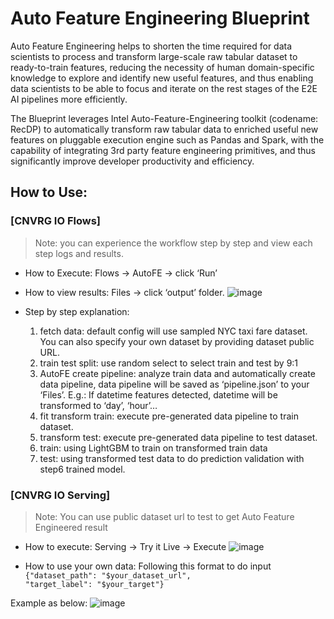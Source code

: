# Auto Feature Engineering Blueprint
Auto Feature Engineering helps to shorten the time required for data scientists to process and transform large-scale raw tabular dataset to ready-to-train features, reducing the necessity of human domain-specific knowledge to explore and identify new useful features, and thus enabling data scientists to be able to focus and iterate on the rest stages of the E2E AI pipelines more efficiently.

The Blueprint leverages Intel Auto-Feature-Engineering toolkit (codename: RecDP) to automatically transform raw tabular data to enriched useful new features on pluggable execution engine such as Pandas and Spark, with the capability of integrating 3rd party feature engineering primitives, and thus significantly improve developer productivity and efficiency.

## How to Use:
### [CNVRG IO Flows]
> Note: you can experience the workflow step by step and view each step logs and results.
* How to Execute: Flows -> AutoFE -> click ‘Run’
* How to view results: Files -> click ‘output’ folder.
![image](https://github.com/intel/auto-feature-engineering/assets/4355494/01dc58c6-c6d7-4eaf-a45c-24548964d023)

* Step by step explanation:
    1) fetch data: default config will use sampled NYC taxi fare dataset. You can also specify your own dataset by providing dataset public URL.
    2) train test split: use random select to select train and test by 9:1
    3) AutoFE create pipeline: analyze train data and automatically create data pipeline, data pipeline will be saved as ‘pipeline.json’ to your ‘Files’. E.g.: If datetime features detected, datetime will be transformed to ‘day’, ‘hour’…  
    4) fit transform train: execute pre-generated data pipeline to train dataset.
    5) transform test: execute pre-generated data pipeline to test dataset.
    6) train: using LightGBM to train on transformed train data
    7) test: using transformed test data to do prediction validation with step6 trained model.

### [CNVRG IO Serving]
> Note: You can use public dataset url to test to get Auto Feature Engineered result
* How to execute: Serving -> Try it Live -> Execute
  ![image](https://github.com/intel/auto-feature-engineering/assets/4355494/985db1cb-1284-41e5-b381-830600336272)

* How to use your own data:
Following this format to do input <code>{"dataset_path": "$your_dataset_url", "target_label": "$your_target"}</code>

Example as below:
![image](https://github.com/intel/auto-feature-engineering/assets/4355494/239c4a27-c9dc-4ceb-9ca2-5f13f0951dff)




